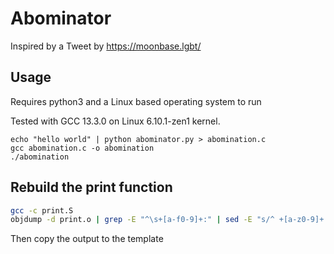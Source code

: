 # Abominator

Inspired by a Tweet by https://moonbase.lgbt/

## Usage

Requires python3 and a Linux based operating system to run

Tested with GCC 13.3.0 on Linux 6.10.1-zen1 kernel.

```
echo "hello world" | python abominator.py > abomination.c
gcc abomination.c -o abomination
./abomination
```

## Rebuild the print function

```sh
gcc -c print.S
objdump -d print.o | grep -E "^\s+[a-f0-9]+:" | sed -E "s/^ +[a-z0-9]+:\t+//" | sed -E "s/\t+.*//" | sed -E "s/([0-9a-f]+)/0x\1,/g"
```

Then copy the output to the template
